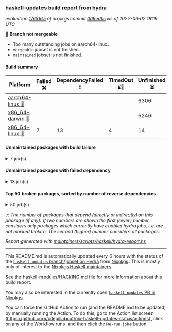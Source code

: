 ### [haskell-updates build report from hydra](https://hydra.nixos.org/jobset/nixpkgs/haskell-updates)
*evaluation [1765165](https://hydra.nixos.org/eval/1765165) of nixpkgs commit [0d9edbc](https://github.com/NixOS/nixpkgs/commits/0d9edbcdd0ed5ce2d6afb17448b9175b3c843dc5) as of 2022-06-02 18:19 UTC*

:red_circle: **Branch not mergeable**
  * Too many outstanding jobs on aarch64-linux.
  * `mergeable` jobset is not finished.
  * `maintained` jobset is not finished.

#### Build summary

 | Platform | Failed :x: | DependencyFailed :heavy_exclamation_mark: | TimedOut :hourglass::no_entry_sign: | Unfinished :hourglass_flowing_sand: | Success :heavy_check_mark: | 
 | --- | --- | --- | --- | --- | --- | 
 | [aarch64-linux :iphone:](https://hydra.nixos.org/eval/1765165?filter=.aarch64-linux) |  |  |  | 6306 | 4 | 
 | [x86_64-darwin :apple:](https://hydra.nixos.org/eval/1765165?filter=.x86_64-darwin) |  |  |  | 6246 | 5 | 
 | [x86_64-linux :penguin:](https://hydra.nixos.org/eval/1765165?filter=.x86_64-linux) | 7 | 13 | 4 | 14 | 6315 | 
#### Unmaintained packages with build failure
<details><summary>7 job(s) </summary>

- [ ] [[:iphone::hourglass_flowing_sand:]](https://hydra.nixos.org/build/179068320) [[:apple::hourglass_flowing_sand:]](https://hydra.nixos.org/build/179072366) [[:penguin::x:]](https://hydra.nixos.org/build/179079943) [haskellPackages.compdoc](https://hydra.nixos.org/eval/1765165?filter=haskellPackages.compdoc)  :arrow_heading_up: 1 | 2
- [ ] [[:iphone::hourglass_flowing_sand:]](https://hydra.nixos.org/build/179069750) [[:apple::hourglass_flowing_sand:]](https://hydra.nixos.org/build/179077338) [[:penguin::x:]](https://hydra.nixos.org/build/179064767) [haskellPackages.bloodhound](https://hydra.nixos.org/eval/1765165?filter=haskellPackages.bloodhound)  :arrow_heading_up: 0 | 2
- [ ] [[:iphone::hourglass_flowing_sand:]](https://hydra.nixos.org/build/179061932) [[:apple::hourglass_flowing_sand:]](https://hydra.nixos.org/build/179070332) [[:penguin::x:]](https://hydra.nixos.org/build/179079437) [haskellPackages.composite-aeson-path](https://hydra.nixos.org/eval/1765165?filter=haskellPackages.composite-aeson-path)  :arrow_heading_up: 0 | 1
- [ ] [[:iphone::hourglass_flowing_sand:]](https://hydra.nixos.org/build/179070075) [[:apple::hourglass_flowing_sand:]](https://hydra.nixos.org/build/179079818) [[:penguin::x:]](https://hydra.nixos.org/build/179076127) [haskellPackages.pcre2](https://hydra.nixos.org/eval/1765165?filter=haskellPackages.pcre2)  :arrow_heading_up: 0 | 1
- [ ] [[:iphone::hourglass_flowing_sand:]](https://hydra.nixos.org/build/179063185) [[:apple::hourglass_flowing_sand:]](https://hydra.nixos.org/build/179064282) [[:penguin::x:]](https://hydra.nixos.org/build/179072657) [haskellPackages.binary-io](https://hydra.nixos.org/eval/1765165?filter=haskellPackages.binary-io) 
- [ ] [[:iphone::hourglass_flowing_sand:]](https://hydra.nixos.org/build/179071571) [[:apple::hourglass_flowing_sand:]](https://hydra.nixos.org/build/179064696) [[:penguin::x:]](https://hydra.nixos.org/build/179071259) [haskellPackages.reserve](https://hydra.nixos.org/eval/1765165?filter=haskellPackages.reserve) 
- [ ] [[:iphone::hourglass_flowing_sand:]](https://hydra.nixos.org/build/179069415) [[:apple::hourglass_flowing_sand:]](https://hydra.nixos.org/build/179073373) [[:penguin::x:]](https://hydra.nixos.org/build/179074823) [haskellPackages.scenegraph](https://hydra.nixos.org/eval/1765165?filter=haskellPackages.scenegraph) 
</details>

#### Unmaintained packages with failed dependency
<details><summary>13 job(s) </summary>

- [ ] [[:iphone::hourglass_flowing_sand:]](https://hydra.nixos.org/build/179073641) [[:penguin::heavy_exclamation_mark:]](https://hydra.nixos.org/build/179062883) [haskellPackages.hbro](https://hydra.nixos.org/eval/1765165?filter=haskellPackages.hbro)  :arrow_heading_up: 1 | 1
- [ ] [[:iphone::hourglass_flowing_sand:]](https://hydra.nixos.org/build/179061533) [[:apple::hourglass_flowing_sand:]](https://hydra.nixos.org/build/179062131) [[:penguin::heavy_exclamation_mark:]](https://hydra.nixos.org/build/179064491) [haskellPackages.GuiHaskell](https://hydra.nixos.org/eval/1765165?filter=haskellPackages.GuiHaskell) 
- [ ] [[:iphone::hourglass_flowing_sand:]](https://hydra.nixos.org/build/179075623) [[:apple::hourglass_flowing_sand:]](https://hydra.nixos.org/build/179064717) [[:penguin::heavy_exclamation_mark:]](https://hydra.nixos.org/build/179071123) [haskellPackages.HPlot](https://hydra.nixos.org/eval/1765165?filter=haskellPackages.HPlot) 
- [ ] [[:iphone::hourglass_flowing_sand:]](https://hydra.nixos.org/build/179063584) [[:apple::hourglass_flowing_sand:]](https://hydra.nixos.org/build/179079229) [[:penguin::heavy_exclamation_mark:]](https://hydra.nixos.org/build/179072676) [haskellPackages.bluetile](https://hydra.nixos.org/eval/1765165?filter=haskellPackages.bluetile) 
- [ ] [[:iphone::hourglass_flowing_sand:]](https://hydra.nixos.org/build/179065809) [[:apple::hourglass_flowing_sand:]](https://hydra.nixos.org/build/179068776) [[:penguin::heavy_exclamation_mark:]](https://hydra.nixos.org/build/179077271) [haskellPackages.compdoc-dhall-decoder](https://hydra.nixos.org/eval/1765165?filter=haskellPackages.compdoc-dhall-decoder) 
- [ ] [[:iphone::hourglass_flowing_sand:]](https://hydra.nixos.org/build/179062816) [[:apple::hourglass_flowing_sand:]](https://hydra.nixos.org/build/179064954) [[:penguin::heavy_exclamation_mark:]](https://hydra.nixos.org/build/179075653) [haskellPackages.gladexml-accessor](https://hydra.nixos.org/eval/1765165?filter=haskellPackages.gladexml-accessor) 
- [ ] [[:iphone::hourglass_flowing_sand:]](https://hydra.nixos.org/build/179079845) [[:apple::hourglass_flowing_sand:]](https://hydra.nixos.org/build/179073410) [[:penguin::heavy_exclamation_mark:]](https://hydra.nixos.org/build/179080137) [haskellPackages.gtk2hs-cast-glade](https://hydra.nixos.org/eval/1765165?filter=haskellPackages.gtk2hs-cast-glade) 
- [ ] [[:iphone::hourglass_flowing_sand:]](https://hydra.nixos.org/build/179069277) [[:penguin::heavy_exclamation_mark:]](https://hydra.nixos.org/build/179061985) [haskellPackages.hbro-contrib](https://hydra.nixos.org/eval/1765165?filter=haskellPackages.hbro-contrib) 
- [ ] [[:iphone::hourglass_flowing_sand:]](https://hydra.nixos.org/build/179069445) [[:apple::hourglass_flowing_sand:]](https://hydra.nixos.org/build/179072395) [[:penguin::heavy_exclamation_mark:]](https://hydra.nixos.org/build/179079622) [haskellPackages.hstzaar](https://hydra.nixos.org/eval/1765165?filter=haskellPackages.hstzaar) 
- [ ] [[:iphone::hourglass_flowing_sand:]](https://hydra.nixos.org/build/179072852) [[:apple::hourglass_flowing_sand:]](https://hydra.nixos.org/build/179074989) [[:penguin::heavy_exclamation_mark:]](https://hydra.nixos.org/build/179075654) [haskellPackages.minesweeper](https://hydra.nixos.org/eval/1765165?filter=haskellPackages.minesweeper) 
- [ ] [[:iphone::hourglass_flowing_sand:]](https://hydra.nixos.org/build/179076808) [[:apple::hourglass_flowing_sand:]](https://hydra.nixos.org/build/179074600) [[:penguin::heavy_exclamation_mark:]](https://hydra.nixos.org/build/179074528) [haskellPackages.nymphaea](https://hydra.nixos.org/eval/1765165?filter=haskellPackages.nymphaea) 
- [ ] [[:iphone::hourglass_flowing_sand:]](https://hydra.nixos.org/build/179074401) [[:apple::hourglass_flowing_sand:]](https://hydra.nixos.org/build/179069572) [[:penguin::heavy_exclamation_mark:]](https://hydra.nixos.org/build/179076307) [haskellPackages.proplang](https://hydra.nixos.org/eval/1765165?filter=haskellPackages.proplang) 
- [ ] [[:iphone::hourglass_flowing_sand:]](https://hydra.nixos.org/build/179074646) [[:apple::hourglass_flowing_sand:]](https://hydra.nixos.org/build/179079455) [[:penguin::heavy_exclamation_mark:]](https://hydra.nixos.org/build/179062424) [haskellPackages.showdown](https://hydra.nixos.org/eval/1765165?filter=haskellPackages.showdown) 
</details>

#### Top 50 broken packages, sorted by number of reverse dependencies
<details><summary>50 job(s) </summary>

[amazonka-core](https://packdeps.haskellers.com/reverse/amazonka-core) :arrow_heading_up: 185  
[gogol-core](https://packdeps.haskellers.com/reverse/gogol-core) :arrow_heading_up: 184  
[haskell98](https://packdeps.haskellers.com/reverse/haskell98) :arrow_heading_up: 153  
[enumerator](https://packdeps.haskellers.com/reverse/enumerator) :arrow_heading_up: 56  
[util](https://packdeps.haskellers.com/reverse/util) :arrow_heading_up: 49  
[derive](https://packdeps.haskellers.com/reverse/derive) :arrow_heading_up: 48  
[amazonka](https://packdeps.haskellers.com/reverse/amazonka) :arrow_heading_up: 43  
[accelerate](https://packdeps.haskellers.com/reverse/accelerate) :arrow_heading_up: 42  
[parseargs](https://packdeps.haskellers.com/reverse/parseargs) :arrow_heading_up: 42  
[syb-with-class](https://packdeps.haskellers.com/reverse/syb-with-class) :arrow_heading_up: 42  
[MonadCatchIO-transformers](https://packdeps.haskellers.com/reverse/MonadCatchIO-transformers) :arrow_heading_up: 41  
[autodocodec](https://packdeps.haskellers.com/reverse/autodocodec) :arrow_heading_up: 33  
[data-lens](https://packdeps.haskellers.com/reverse/data-lens) :arrow_heading_up: 33  
[rank1dynamic](https://packdeps.haskellers.com/reverse/rank1dynamic) :arrow_heading_up: 33  
[distributed-static](https://packdeps.haskellers.com/reverse/distributed-static) :arrow_heading_up: 31  
[language-ecmascript](https://packdeps.haskellers.com/reverse/language-ecmascript) :arrow_heading_up: 31  
[distributed-process](https://packdeps.haskellers.com/reverse/distributed-process) :arrow_heading_up: 30  
[ip](https://packdeps.haskellers.com/reverse/ip) :arrow_heading_up: 29  
[iteratee](https://packdeps.haskellers.com/reverse/iteratee) :arrow_heading_up: 29  
[jmacro](https://packdeps.haskellers.com/reverse/jmacro) :arrow_heading_up: 29  
[validity-aeson](https://packdeps.haskellers.com/reverse/validity-aeson) :arrow_heading_up: 29  
[text-format](https://packdeps.haskellers.com/reverse/text-format) :arrow_heading_up: 28  
[autodocodec-schema](https://packdeps.haskellers.com/reverse/autodocodec-schema) :arrow_heading_up: 27  
[mmsyn3](https://packdeps.haskellers.com/reverse/mmsyn3) :arrow_heading_up: 27  
[autodocodec-yaml](https://packdeps.haskellers.com/reverse/autodocodec-yaml) :arrow_heading_up: 26  
[crypto-numbers](https://packdeps.haskellers.com/reverse/crypto-numbers) :arrow_heading_up: 26  
[either-unwrap](https://packdeps.haskellers.com/reverse/either-unwrap) :arrow_heading_up: 25  
[web-routes-th](https://packdeps.haskellers.com/reverse/web-routes-th) :arrow_heading_up: 24  
[crypto-pubkey](https://packdeps.haskellers.com/reverse/crypto-pubkey) :arrow_heading_up: 23  
[ixset-typed](https://packdeps.haskellers.com/reverse/ixset-typed) :arrow_heading_up: 23  
[sydtest](https://packdeps.haskellers.com/reverse/sydtest) :arrow_heading_up: 23  
[haskelldb](https://packdeps.haskellers.com/reverse/haskelldb) :arrow_heading_up: 22  
[wxdirect](https://packdeps.haskellers.com/reverse/wxdirect) :arrow_heading_up: 22  
[alg](https://packdeps.haskellers.com/reverse/alg) :arrow_heading_up: 21  
[amazonka-s3](https://packdeps.haskellers.com/reverse/amazonka-s3) :arrow_heading_up: 21  
[mmsyn2](https://packdeps.haskellers.com/reverse/mmsyn2) :arrow_heading_up: 21  
[userid](https://packdeps.haskellers.com/reverse/userid) :arrow_heading_up: 21  
[wxc](https://packdeps.haskellers.com/reverse/wxc) :arrow_heading_up: 21  
[biocore](https://packdeps.haskellers.com/reverse/biocore) :arrow_heading_up: 20  
[subG](https://packdeps.haskellers.com/reverse/subG) :arrow_heading_up: 20  
[wxcore](https://packdeps.haskellers.com/reverse/wxcore) :arrow_heading_up: 20  
[attoparsec-enumerator](https://packdeps.haskellers.com/reverse/attoparsec-enumerator) :arrow_heading_up: 19  
[bytestring-show](https://packdeps.haskellers.com/reverse/bytestring-show) :arrow_heading_up: 19  
[fay](https://packdeps.haskellers.com/reverse/fay) :arrow_heading_up: 19  
[harp](https://packdeps.haskellers.com/reverse/harp) :arrow_heading_up: 19  
[hsx2hs](https://packdeps.haskellers.com/reverse/hsx2hs) :arrow_heading_up: 19  
[ixset](https://packdeps.haskellers.com/reverse/ixset) :arrow_heading_up: 19  
[wx](https://packdeps.haskellers.com/reverse/wx) :arrow_heading_up: 19  
[asn1-data](https://packdeps.haskellers.com/reverse/asn1-data) :arrow_heading_up: 18  
[dbus-core](https://packdeps.haskellers.com/reverse/dbus-core) :arrow_heading_up: 18  
</details>


*:arrow_heading_up:: The number of packages that depend (directly or indirectly) on this package (if any). If two numbers are shown the first (lower) number considers only packages which currently have enabled hydra jobs, i.e. are not marked broken. The second (higher) number considers all packages.*

*Report generated with [maintainers/scripts/haskell/hydra-report.hs](https://github.com/NixOS/nixpkgs/blob/haskell-updates/maintainers/scripts/haskell/hydra-report.sh)*


----------------------------------------------------------------------

This README.md is automatically updated every 6 hours with the status of the
[`haskell-updates` branch/jobset on Hydra](https://hydra.nixos.org/jobset/nixpkgs/haskell-updates)
from [Nixpkgs](https://github.com/NixOS/nixpkgs).  This is mostly only of
interest to the [Nixpkgs Haskell maintainers](https://github.com/orgs/NixOS/teams/haskell).

See the
[haskell-modules/HACKING.md](https://github.com/NixOS/nixpkgs/blob/haskell-updates/pkgs/development/haskell-modules/HACKING.md)
file for more information about this build report.

You may also be interested in the currently open
[`haskell-updates` PR in Nixpkgs](https://github.com/nixos/nixpkgs/pulls?q=is%3Apr+is%3Aopen+head%3Ahaskell-updates).

You can force the GitHub Action to run (and the README.md to be updated) by
manually running the Action.  To do this, go to the Action list screen
(https://github.com/cdepillabout/nix-haskell-updates-status/actions),
click on any of the Workflow runs, and then click the `Re-run jobs` button.
